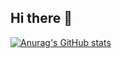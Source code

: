 ## Hi there 👋

[![Anurag's GitHub stats](https://github-readme-stats.vercel.app/api?username=ervinaservinas)](https://github.com/ervinaservinas/github-readme-stats)

<!--
**ervinaservinas/ervinaservinas** is a ✨ _special_ ✨ repository because its `README.md` (this file) appears on your GitHub profile.

Here are some ideas to get you started:

- 🔭 I’m currently working on ...
- 🌱 I’m currently learning ...
- 👯 I’m looking to collaborate on ...
- 🤔 I’m looking for help with ...
- 💬 Ask me about ...
- 📫 How to reach me: ...
- 😄 Pronouns: ...
- ⚡ Fun fact: ...
-->
